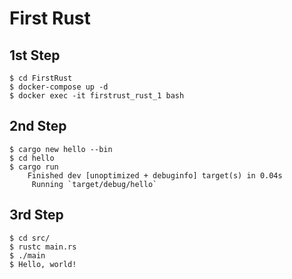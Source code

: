# First Rust

## 1st Step

```
$ cd FirstRust
$ docker-compose up -d
$ docker exec -it firstrust_rust_1 bash
```

## 2nd Step

```
$ cargo new hello --bin
$ cd hello
$ cargo run
    Finished dev [unoptimized + debuginfo] target(s) in 0.04s
     Running `target/debug/hello`
```

## 3rd Step

```
$ cd src/
$ rustc main.rs
$ ./main
$ Hello, world!
```
